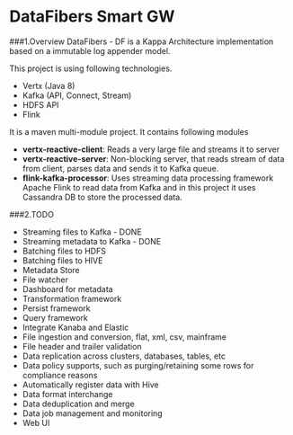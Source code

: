 # DataFibers Smart GW

###1.Overview
DataFibers - DF is a Kappa Architecture implementation based on a immutable log appender model.

This project is using following technologies.

* Vertx (Java 8)
* Kafka (API, Connect, Stream)
* HDFS API
* Flink


It is a maven multi-module project. It contains following modules

* **vertx-reactive-client**: Reads a very large file and streams it to server
* **vertx-reactive-server**: Non-blocking server, that reads stream of data from client, parses data and sends it to Kafka queue.
* **flink-kafka-processor**: Uses streaming data processing framework Apache Flink to read data from Kafka and in this project it uses Cassandra DB to store the processed data.

###2.TODO
* Streaming files to Kafka - DONE
* Streaming metadata to Kafka - DONE
* Batching files to HDFS
* Batching files to HIVE
* Metadata Store
* File watcher
* Dashboard for metadata
* Transformation framework
* Persist framework
* Query framework
* Integrate Kanaba and Elastic
* File ingestion and conversion, flat, xml, csv, mainframe
* File header and trailer validation
* Data replication across clusters, databases, tables, etc
* Data policy supports, such as purging/retaining some rows for compliance reasons
* Automatically register data with Hive
* Data format interchange
* Data deduplication and merge
* Data job management and monitoring
* Web UI
